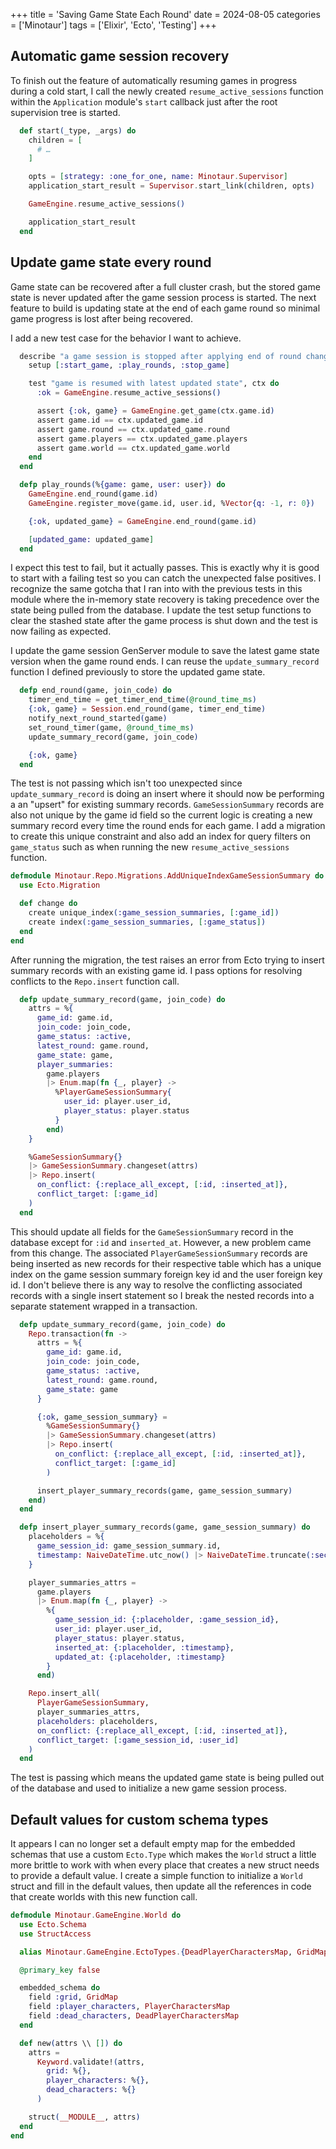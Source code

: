 +++
title = 'Saving Game State Each Round'
date = 2024-08-05
categories = ['Minotaur']
tags = ['Elixir', 'Ecto', 'Testing']
+++

## Automatic game session recovery

To finish out the feature of automatically resuming games in progress during a cold start, I call the newly created `resume_active_sessions` function within the `Application` module's `start` callback just after the root supervision tree is started.

```ex {hl_lines=["7-11"]}
  def start(_type, _args) do
    children = [
      # …
    ]

    opts = [strategy: :one_for_one, name: Minotaur.Supervisor]
    application_start_result = Supervisor.start_link(children, opts)

    GameEngine.resume_active_sessions()

    application_start_result
  end
```

## Update game state every round

Game state can be recovered after a full cluster crash, but the stored game state is never updated after the game session process is started.
The next feature to build is updating state at the end of each game round so minimal game progress is lost after being recovered.

I add a new test case for the behavior I want to achieve.

```ex
  describe "a game session is stopped after applying end of round changes" do
    setup [:start_game, :play_rounds, :stop_game]

    test "game is resumed with latest updated state", ctx do
      :ok = GameEngine.resume_active_sessions()

      assert {:ok, game} = GameEngine.get_game(ctx.game.id)
      assert game.id == ctx.updated_game.id
      assert game.round == ctx.updated_game.round
      assert game.players == ctx.updated_game.players
      assert game.world == ctx.updated_game.world
    end
  end

  defp play_rounds(%{game: game, user: user}) do
    GameEngine.end_round(game.id)
    GameEngine.register_move(game.id, user.id, %Vector{q: -1, r: 0})

    {:ok, updated_game} = GameEngine.end_round(game.id)

    [updated_game: updated_game]
  end
```

I expect this test to fail, but it actually passes.
This is exactly why it is good to start with a failing test so you can catch the unexpected false positives.
I recognize the same gotcha that I ran into with the previous tests in this module where the in-memory state recovery is taking precedence over the state being pulled from the database.
I update the test setup functions to clear the stashed state after the game process is shut down and the test is now failing as expected.

I update the game session GenServer module to save the latest game state version when the game round ends.
I can reuse the `update_summary_record` function I defined previously to store the updated game state.

```ex {hl_lines=6}
  defp end_round(game, join_code) do
    timer_end_time = get_timer_end_time(@round_time_ms)
    {:ok, game} = Session.end_round(game, timer_end_time)
    notify_next_round_started(game)
    set_round_timer(game, @round_time_ms)
    update_summary_record(game, join_code)

    {:ok, game}
  end
```

The test is not passing which isn't too unexpected since `update_summary_record` is doing an insert where it should now be performing a an "upsert" for existing summary records.
`GameSessionSummary` records are also not unique by the game id field so the current logic is creating a new summary record every time the round ends for each game.
I add a migration to create this unique constraint and also add an index for query filters on `game_status` such as when running the new `resume_active_sessions` function.

```ex
defmodule Minotaur.Repo.Migrations.AddUniqueIndexGameSessionSummary do
  use Ecto.Migration

  def change do
    create unique_index(:game_session_summaries, [:game_id])
    create index(:game_session_summaries, [:game_status])
  end
end
```

After running the migration, the test raises an error from Ecto trying to insert summary records with an existing game id.
I pass options for resolving conflicts to the `Repo.insert` function call.

```ex {hl_lines="20-23"}
  defp update_summary_record(game, join_code) do
    attrs = %{
      game_id: game.id,
      join_code: join_code,
      game_status: :active,
      latest_round: game.round,
      game_state: game,
      player_summaries:
        game.players
        |> Enum.map(fn {_, player} ->
          %PlayerGameSessionSummary{
            user_id: player.user_id,
            player_status: player.status
          }
        end)
    }

    %GameSessionSummary{}
    |> GameSessionSummary.changeset(attrs)
    |> Repo.insert(
      on_conflict: {:replace_all_except, [:id, :inserted_at]},
      conflict_target: [:game_id]
    )
  end
```

This should update all fields for the `GameSessionSummary` record in the database except for `:id` and `inserted_at`.
However, a new problem came from this change.
The associated `PlayerGameSessionSummary` records are being inserted as new records for their respective table which has a unique index on the game session summary foreign key id and the user foreign key id.
I don't believe there is any way to resolve the conflicting associated records with a single insert statement so I break the nested records into a separate statement wrapped in a transaction.

```ex
  defp update_summary_record(game, join_code) do
    Repo.transaction(fn ->
      attrs = %{
        game_id: game.id,
        join_code: join_code,
        game_status: :active,
        latest_round: game.round,
        game_state: game
      }

      {:ok, game_session_summary} =
        %GameSessionSummary{}
        |> GameSessionSummary.changeset(attrs)
        |> Repo.insert(
          on_conflict: {:replace_all_except, [:id, :inserted_at]},
          conflict_target: [:game_id]
        )

      insert_player_summary_records(game, game_session_summary)
    end)
  end

  defp insert_player_summary_records(game, game_session_summary) do
    placeholders = %{
      game_session_id: game_session_summary.id,
      timestamp: NaiveDateTime.utc_now() |> NaiveDateTime.truncate(:second)
    }

    player_summaries_attrs =
      game.players
      |> Enum.map(fn {_, player} ->
        %{
          game_session_id: {:placeholder, :game_session_id},
          user_id: player.user_id,
          player_status: player.status,
          inserted_at: {:placeholder, :timestamp},
          updated_at: {:placeholder, :timestamp}
        }
      end)

    Repo.insert_all(
      PlayerGameSessionSummary,
      player_summaries_attrs,
      placeholders: placeholders,
      on_conflict: {:replace_all_except, [:id, :inserted_at]},
      conflict_target: [:game_session_id, :user_id]
    )
  end
```

The test is passing which means the updated game state is being pulled out of the database and used to initialize a new game session process.

## Default values for custom schema types

It appears I can no longer set a default empty map for the embedded schemas that use a custom `Ecto.Type` which makes the `World` struct a little more brittle to work with when every place that creates a new struct needs to provide a default value.
I create a simple function to initialize a `World` struct and fill in the default values, then update all the references in code that create worlds with this new function call.

```ex
defmodule Minotaur.GameEngine.World do
  use Ecto.Schema
  use StructAccess

  alias Minotaur.GameEngine.EctoTypes.{DeadPlayerCharactersMap, GridMap, PlayerCharactersMap}

  @primary_key false

  embedded_schema do
    field :grid, GridMap
    field :player_characters, PlayerCharactersMap
    field :dead_characters, DeadPlayerCharactersMap
  end

  def new(attrs \\ []) do
    attrs =
      Keyword.validate!(attrs,
        grid: %{},
        player_characters: %{},
        dead_characters: %{}
      )

    struct(__MODULE__, attrs)
  end
end
```

